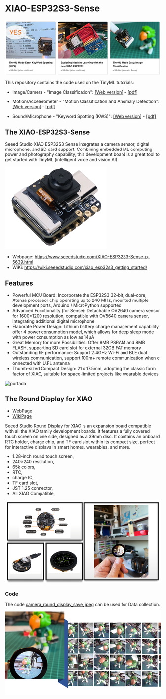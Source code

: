 # XIAO-ESP32S3-Sense
![XIAO ESP32S3 Sense](images/portadas.png)

This repository contains the code used on the TinyML tutorials: 
- Image/Camera - "Image Classification":  [[Web version]](https://www.hackster.io/mjrobot/tinyml-made-easy-image-classification-cb42ae) -  [[pdf]](https://github.com/Mjrovai/XIAO-ESP32S3-Sense/blob/main/1.XIAO_ESP32S3-Image_Classification.pdf)

- Motion/Accelerometer - "Motion Classification and Anomaly Detection":  [[Web version]](https://www.hackster.io/mjrobot/exploring-machine-learning-with-the-new-xiao-esp32s3-6463e5) -  [[pdf]](https://github.com/Mjrovai/XIAO-ESP32S3-Sense/blob/main/2.XIAO_ESP32S3-Motion_Classification.pdf)
- Sound/Microphone - "Keyword Spotting (KWS)":  [[Web version]](https://www.hackster.io/mjrobot/tinyml-made-easy-keyword-spotting-kws-5fa6e7) -  [[pdf]](https://github.com/Mjrovai/XIAO-ESP32S3-Sense/blob/main/3.XIAO_ESP32S3-Keyword_Spotting.pdf)

## The XIAO-ESP32S3-Sense
Seeed Studio XIAO ESP32S3 Sense integrates a camera sensor, digital microphone, and SD card support. Combining embedded ML computing power and photography capability, this development board is a great tool to get started with TinyML (intelligent voice and vision AI).

![XIAO ESP32S3 Sense](images/XIAO_ESP32C3_Sense.png)

- Webpage: https://www.seeedstudio.com/XIAO-ESP32S3-Sense-p-5639.html
- WiKi: https://wiki.seeedstudio.com/xiao_esp32s3_getting_started/

## Features
* Powerful MCU Board: Incorporate the ESP32S3 32-bit, dual-core, Xtensa processor chip operating up to 240 MHz, mounted multiple development ports, Arduino / MicroPython supported
* Advanced Functionality (for Sense): Detachable OV2640 camera sensor for 1600*1200 resolution, compatible with OV5640 camera sensor, integrating additional digital microphone
* Elaborate Power Design: Lithium battery charge management capability offer 4 power consumption model, which allows for deep sleep mode with power consumption as low as 14μA
* Great Memory for more Possibilities: Offer 8MB PSRAM and 8MB FLASH, supporting SD card slot for external 32GB FAT memory
* Outstanding RF performance: Support 2.4GHz Wi-Fi and BLE dual wireless communication, support 100m+ remote communication when connected with U.FL antenna
* Thumb-sized Compact Design: 21 x 17.5mm, adopting the classic form factor of XIAO, suitable for space-limited projects like wearable devices

![portada](https://github.com/Mjrovai/XIAO-ESP32S3-Sense/blob/main/images/portada1.png)

## The Round Display for XIAO
- [WebPage](https://www.seeedstudio.com/Seeed-Studio-Round-Display-for-XIAO-p-5638.html)
- [WikiPage](https://wiki.seeedstudio.com/get_start_round_display/)

Seeed Studio Round Display for XIAO is an expansion board compatible with all the XIAO family development boards. It features a fully covered touch screen on one side, designed as a 39mm disc. It contains an onboard RTC holder, charge chip, and TF card slot within its compact size, perfect for interactive displays in smart homes, wearables, and more.

* 1.28-inch round touch screen, 
* 240×240 resolution, 
* 65k colors, 
* RTC, 
* charge IC, 
* TF card slot, 
* JST 1.25 connector, 
* All XIAO Compatible,

![images/round-display-2.png](images/round-display-2.png)

### Code
The code [camera_round_display_save_jpeg](camera_round_display_save_jpeg) can be used for Data collection.
![images/data_collection.png](images/data_collection.png)
